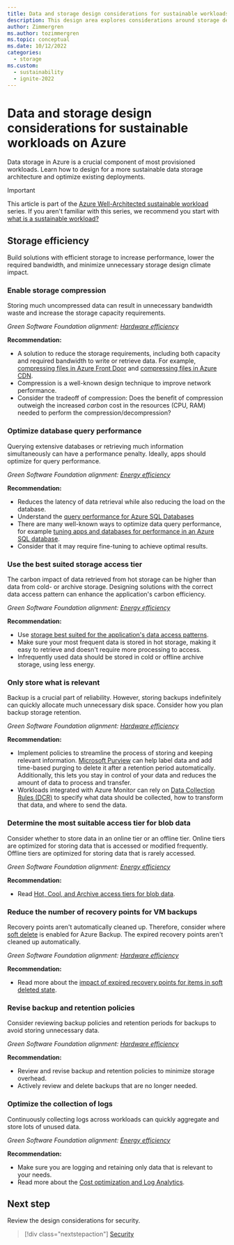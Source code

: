 ```yaml
---
title: Data and storage design considerations for sustainable workloads on Azure
description: This design area explores considerations around storage design for sustainable workloads on Azure.
author: Zimmergren
ms.author: tozimmergren
ms.topic: conceptual
ms.date: 10/12/2022
categories: 
  - storage
ms.custom:
  - sustainability
  - ignite-2022
---
```


# Data and storage design considerations for sustainable workloads on Azure

Data storage in Azure is a crucial component of most provisioned workloads. Learn how to design for a more sustainable data storage architecture and optimize existing deployments.

> [!IMPORTANT]
> This article is part of the [Azure Well-Architected sustainable workload](index.yml) series. If you aren't familiar with this series, we recommend you start with [what is a sustainable workload?](sustainability-get-started.md#what-is-a-sustainable-workload)

## Storage efficiency

Build solutions with efficient storage to increase performance, lower the required bandwidth, and minimize unnecessary storage design climate impact.

### Enable storage compression

Storing much uncompressed data can result in unnecessary bandwidth waste and increase the storage capacity requirements.

_Green Software Foundation alignment: [Hardware efficiency](sustainability-design-principles.md#hardware-efficiency)_

**Recommendation:**

- A solution to reduce the storage requirements, including both capacity and required bandwidth to write or retrieve data. For example, [compressing files in Azure Front Door](/azure/frontdoor/standard-premium/how-to-compression) and [compressing files in Azure CDN](/azure/cdn/cdn-improve-performance).
- Compression is a well-known design technique to improve network performance.
- Consider the tradeoff of compression: Does the benefit of compression outweigh the increased _carbon_ cost in the resources (CPU, RAM) needed to perform the compression/decompression?

### Optimize database query performance

Querying extensive databases or retrieving much information simultaneously can have a performance penalty. Ideally, apps should optimize for query performance.

_Green Software Foundation alignment: [Energy efficiency](sustainability-design-principles.md#energy-efficiency)_

**Recommendation:**

- Reduces the latency of data retrieval while also reducing the load on the database.
- Understand the [query performance for Azure SQL Databases](/azure/azure-sql/database/query-performance-insight-use)
- There are many well-known ways to optimize data query performance, for example [tuning apps and databases for performance in an Azure SQL database](/azure/azure-sql/database/performance-guidance).
- Consider that it may require fine-tuning to achieve optimal results.

### Use the best suited storage access tier

The carbon impact of data retrieved from hot storage can be higher than data from cold- or archive storage. Designing solutions with the correct data access pattern can enhance the application's carbon efficiency.

_Green Software Foundation alignment: [Energy efficiency](sustainability-design-principles.md#energy-efficiency)_

**Recommendation:**

- Use [storage best suited for the application's data access patterns](/azure/architecture/guide/design-principles/use-best-data-store).
- Make sure your most frequent data is stored in hot storage, making it easy to retrieve and doesn't require more processing to access.
- Infrequently used data should be stored in cold or offline archive storage, using less energy.

### Only store what is relevant

Backup is a crucial part of reliability. However, storing backups indefinitely can quickly allocate much unnecessary disk space. Consider how you plan backup storage retention.

_Green Software Foundation alignment: [Hardware efficiency](sustainability-design-principles.md#hardware-efficiency)_

**Recommendation:**

- Implement policies to streamline the process of storing and keeping relevant information. [Microsoft Purview](/azure/purview/overview) can help label data and add time-based purging to delete it after a retention period automatically. Additionally, this lets you stay in control of your data and reduces the amount of data to process and transfer.
- Workloads integrated with Azure Monitor can rely on [Data Collection Rules (DCR)](/azure/azure-monitor/essentials/data-collection-rule-overview) to specify what data should be collected, how to transform that data, and where to send the data.

### Determine the most suitable access tier for blob data

Consider whether to store data in an online tier or an offline tier. Online tiers are optimized for storing data that is accessed or modified frequently. Offline tiers are optimized for storing data that is rarely accessed.

_Green Software Foundation alignment: [Energy efficiency](sustainability-design-principles.md#energy-efficiency)_

**Recommendation:**

- Read [Hot, Cool, and Archive access tiers for blob data](/azure/storage/blobs/access-tiers-overview).
  
### Reduce the number of recovery points for VM backups

Recovery points aren't automatically cleaned up. Therefore, consider where [soft delete](/azure/backup/backup-azure-security-feature-cloud) is enabled for Azure Backup. The expired recovery points aren't cleaned up automatically.

_Green Software Foundation alignment: [Hardware efficiency](sustainability-design-principles.md#hardware-efficiency)_

**Recommendation:**

- Read more about the [impact of expired recovery points for items in soft deleted state](/azure/backup/manage-recovery-points#impact-of-expired-recovery-points-for-items-in-soft-deleted-state).

### Revise backup and retention policies

Consider reviewing backup policies and retention periods for backups to avoid storing unnecessary data.

_Green Software Foundation alignment: [Hardware efficiency](sustainability-design-principles.md#hardware-efficiency)_

**Recommendation:**

- Review and revise backup and retention policies to minimize storage overhead.
- Actively review and delete backups that are no longer needed.

### Optimize the collection of logs

Continuously collecting logs across workloads can quickly aggregate and store lots of unused data.

_Green Software Foundation alignment: [Energy efficiency](sustainability-design-principles.md#energy-efficiency)_

**Recommendation:**

- Make sure you are logging and retaining only data that is relevant to your needs.
- Read more about the [Cost optimization and Log Analytics](/azure/well-architected/services/monitoring/log-analytics/cost-optimization).

## Next step

Review the design considerations for security.

> [!div class="nextstepaction"]
> [Security](sustainability-security.md)
